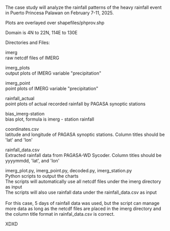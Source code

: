 The case study will analyze the rainfall patterns of the heavy rainfall event in Puerto Princesa Palawan on February 7-11, 2025.

Plots are overlayed over shapefiles/phprov.shp

Domain is 4N to 22N, 114E to 130E

Directories and Files:

imerg <br>
    raw netcdf files of IMERG
    
imerg_plots<br>
    output plots of IMERG variable "precipitation"
    
imerg_point<br>
    point plots of IMERG variable "precipitation" 
    
rainfall_actual<br>
    point plots of actual recorded rainfall by PAGASA synoptic stations
    
bias_imerg-station<br>
    bias plot, formula is imerg - station rainfall
    
coordinates.csv<br>
    latitude and longitude of PAGASA synoptic stations. Column titles should be 'lat' and 'lon'
    
rainfall_data.csv<br>
    Extracted rainfall data from PAGASA-WD Sycoder. Column titles should be yyyymmdd, 'lat', and 'lon'
    
imerg_plot.py, imerg_point.py, decoded.py, imerg_station.py<br>
    Python scripts to output the charts<br>
    The scripts will automatically use all netcdf files under the imerg directory as input<br>
    The scripts will also use rainfall data under the rainfall_data.csv as input<br>
<br>
For this case, 5 days of rainfall data was used, but the script can manage more data as long as the netcdf files are placed in the imerg directory and the column title format in rainfal_data.csv is correct.
 
 XDXD
